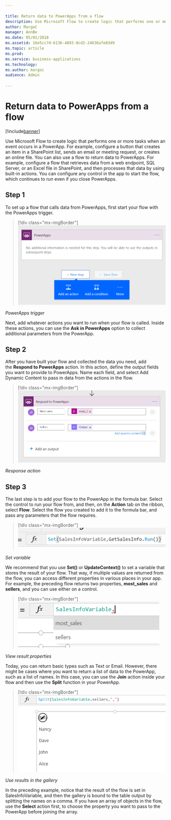 ```yaml
---

title: Return data to PowerApps from a flow
description: Use Microsoft Flow to create logic that performs one or more tasks when an event occurs in a PowerApp.
author: MargoC
manager: AnnBe
ms.date: 05/01/2018
ms.assetid: 16e5cc7d-613b-4893-8cd2-24636afe03d9
ms.topic: article
ms.prod: 
ms.service: business-applications
ms.technology: 
ms.author: margoc
audience: Admin

---
```

#  Return data to PowerApps from a flow




[!include[banner](../../includes/banner.md)]

Use Microsoft Flow to create logic that performs one or more tasks when an event
occurs in a PowerApp. For example, configure a button that creates an item in a
SharePoint list, sends an email or meeting request, or creates an online file.
You can also use a flow to return data to PowerApps. For example, configure a
flow that retrieves data from a web endpoint, SQL Server, or an Excel file in
SharePoint, and then processes that data by using built-in actions. You can
configure any control in the app to start the flow, which continues to run even
if you close PowerApps.

## Step 1
To set up a flow that calls data from PowerApps, first start your flow with the
PowerApps trigger.

> [!div class="mx-imgBorder"] 
> ![PowerApps trigger screen](media/step-one-1.png "PowerApps trigger screen")
<!-- Picture 40 -->


*PowerApps trigger*

Next, add whatever actions you want to run when your flow is called. Inside
these actions, you can use the **Ask in PowerApps** option to collect additional
parameters from the PowerApp.

## Step 2
After you have built your flow and collected the data you need, add
the **Respond to PowerApps** action. In this action, define the output fields
you want to provide to PowerApps. Name each field, and select Add Dynamic
Content to pass in data from the actions in the flow.

> [!div class="mx-imgBorder"] 
> ![Response action screen](media/step-two-1.png "Response action screen")
<!-- Picture 41 -->


*Response action*

## Step 3
The last step is to add your flow to the PowerApp in the formula bar. Select the
control to run your flow from, and then, on the **Action** tab on the ribbon,
select **Flow**. Select the flow you created to add it to the formula bar, and
pass any parameters that the flow requires.

> [!div class="mx-imgBorder"] 
> ![Set variable](media/step-three-1.png "Set variable")
<!-- Picture 42 -->


*Set variable*

We recommend that you use **Set()** or **UpdateContext()** to set a variable
that stores the result of your flow. That way, if multiple values are returned
from the flow, you can access different properties in various places in your
app. For example, the preceding flow returns two properties, **most_sales** and
**sellers**, and you can use either on a control.

> [!div class="mx-imgBorder"] 
> ![View result properties](media/step-three-2.png "View result properties")
<!-- Picture 43 -->


*View result properties*

Today, you can return basic types such as Text or Email. However, there might be
cases where you want to return a list of data to the PowerApp, such as a list of
names. In this case, you can use the **Join** action inside your flow and then
use the **Split** function in your PowerApp.

> [!div class="mx-imgBorder"] 
> ![Screenshot showing use of results in Gallery](media/step-three-3.png "Screenshot showing use of results in Gallery")
<!-- Picture 44 -->


*Use results in the gallery*

In the preceding example, notice that the result of the flow is set in
SalesInfoVariable, and then the gallery is bound to the table output by
splitting the names on a comma. If you have an array of objects in the flow, use
the **Select** action first, to choose the property you want to pass to the
PowerApp before joining the array.
